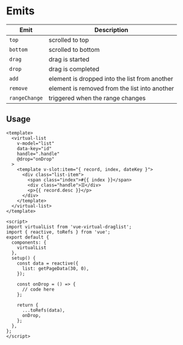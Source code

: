 # Emits

| **Emit**      | **Description**                               |
| ------------- | --------------------------------------------- |
| `top`         | scrolled to top                               |
| `bottom`      | scrolled to bottom                            |
| `drag`        | drag is started                               |
| `drop`        | drag is completed                             |
| `add`         | element is dropped into the list from another |
| `remove`      | element is removed from the list into another |
| `rangeChange` | triggered when the range changes              |

## Usage

```vue
<template>
  <virtual-list
    v-model="list"
    data-key="id"
    handle=".handle"
    @drop="onDrop"
  >
    <template v-slot:item="{ record, index, dateKey }">
      <div class="list-item">
        <span class="index">#{{ index }}</span>
        <div class="handle">☰</div>
        <p>{{ record.desc }}</p>
      </div>
    </template>
  </virtual-list>
</template>

<script>
import virtualList from 'vue-virtual-draglist';
import { reactive, toRefs } from 'vue';
export default {
  components: {
    virtualList
  },
  setup() {
    const data = reactive({
      list: getPageData(30, 0),
    });

    const onDrop = () => {
      // code here
    };

    return {
      ...toRefs(data),
      onDrop,
    };
  },
};
</script>
```
